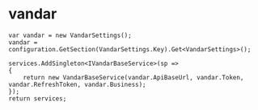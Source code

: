 # vandar




    var vandar = new VandarSettings();
    vandar = configuration.GetSection(VandarSettings.Key).Get<VandarSettings>();

    services.AddSingleton<IVandarBaseService>(sp =>
    {
        return new VandarBaseService(vandar.ApiBaseUrl, vandar.Token, vandar.RefreshToken, vandar.Business);
    });
    return services;

